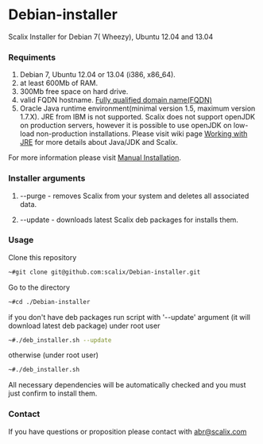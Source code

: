 Debian-installer
================

Scalix Installer for Debian 7( Wheezy), Ubuntu 12.04 and 13.04

### Requiments ###
1. Debian 7, Ubuntu 12.04 or 13.04 (i386, x86_64).
2. at least 600Mb of RAM.
3. 300Mb free space on  hard drive.
4. valid FQDN hostname. [Fully qualified domain name(FQDN)][1]
5. Oracle Java runtime environment(minimal version 1.5, maximum version 1.7.X). JRE from IBM is not supported. Scalix does not support openJDK on production servers, however it is possible to use openJDK on low-load non-production installations.  Please visit wiki page [Working with JRE][2]  for more details about Java/JDK and Scalix.

For more information please visit [Manual Installation][3].

### Installer arguments ###
1. --purge - removes Scalix from your system and deletes all associated data.

2. --update - downloads latest Scalix deb packages for installs them.


### Usage ###
Clone this repository
```sh
~#git clone git@github.com:scalix/Debian-installer.git
```
Go to the directory
```sh
~#cd ./Debian-installer
```
if you don't have deb packages run script with  '--update' argument (it will download latest deb package) under root user
```sh
~#./deb_installer.sh --update
```
otherwise (under root user)
```sh
~#./deb_installer.sh
```
All necessary dependencies will be automatically checked and you must just confirm to install them.

### Contact ###
If you have questions or proposition please contact with abr@scalix.com


  [1]: http://en.wikipedia.org/wiki/Fully_qualified_domain_name
  [2]: http://scalix.com/wiki/index.php?title=HowTos/Working_with_JRE
  [3]: http://www.scalix.com/wiki/index.php?title=Manual_Installation
